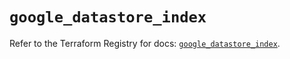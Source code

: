 # `google_datastore_index`

Refer to the Terraform Registry for docs: [`google_datastore_index`](https://registry.terraform.io/providers/hashicorp/google-beta/5.17.0/docs/resources/google_datastore_index).
